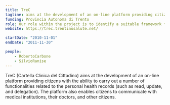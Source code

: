 ```yaml
---
title: TreC
tagline: aims at the development of an on-line platform providing citizens with the ability to carry out a number of functionalities related to the personal health records (such as read, update, and delegation). The platform also enables citizens to communicate with medical institutions, their doctors, and other citizens.
funding: Provincia Autonoma di Trento
role: Our role within the project is to identify a suitable framework for the specification and enforcement of the security policies of TreC.
website: https://trec.trentinosalute.net/

startDate: "2010-11-01"
endDate: "2011-11-30"

people:
    - RobertoCarbone
    - SilvioRanise
---
```


TreC (Cartella Clinica del Cittadino) aims at the development of an on-line platform providing citizens with the ability to carry out a number of functionalities related to the personal health records (such as read, update, and delegation). The platform also enables citizens to communicate with medical institutions, their doctors, and other citizens.